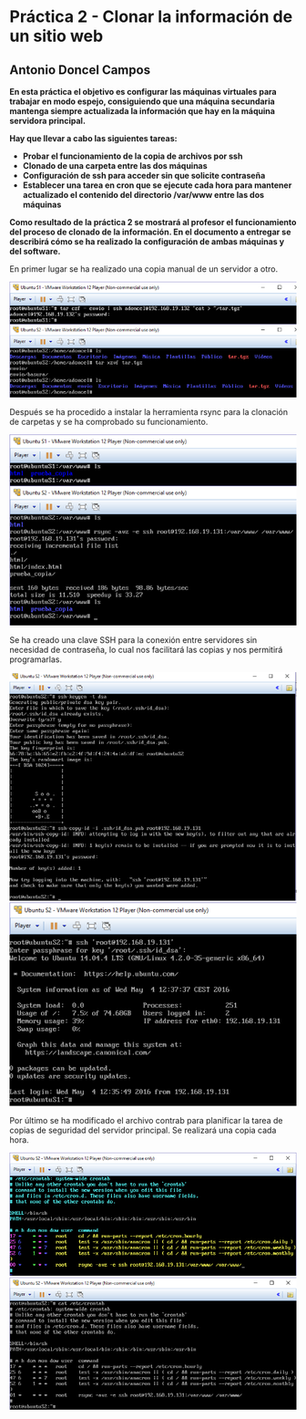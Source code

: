 Práctica 2 - Clonar la información de un sitio web
==================================================
Antonio Doncel Campos
--------------------------------------------------

**En esta práctica el objetivo es configurar las máquinas virtuales para trabajar en modo espejo, consiguiendo que una máquina secundaria mantenga siempre actualizada la información que hay en la máquina servidora principal.**

**Hay que llevar a cabo las siguientes tareas:**
* **Probar el funcionamiento de la copia de archivos por ssh**
* **Clonado de una carpeta entre las dos máquinas**
* **Configuración de ssh para acceder sin que solicite contraseña**
* **Establecer una tarea en cron que se ejecute cada hora para mantener actualizado el contenido del directorio /var/www entre las dos máquinas**

**Como resultado de la práctica 2 se mostrará al profesor el funcionamiento del proceso de clonado de la información. En el documento a entregar se describirá cómo se ha realizado la configuración de ambas máquinas y del software.**

En primer lugar se ha realizado una copia manual de un servidor a otro.

<div align="center"><img src="img/1.-copiar_por_ssh.png"></div>

Después se ha procedido a instalar la herramienta rsync para la clonación de carpetas y se ha comprobado su funcionamiento.

<div align="center"><img src="img/2.-copia_rsync.png"></div>

Se ha creado una clave SSH para la conexión entre servidores sin necesidad de contraseña, lo cual nos facilitará las copias y nos permitirá programarlas.

<div align="center"><img src="img/3.-creacion_clave.png"></div>
<div align="center"><img src="img/4.-conexion_por_clave.png"></div>

Por último se ha modificado el archivo contrab para planificar la tarea de copias de seguridad del servidor principal. Se realizará una copia cada hora.

<div align="center"><img src="img/5.-modificar_crontab.png"></div>
<div align="center"><img src="img/6.-comprobar_crontab.png"></div>
